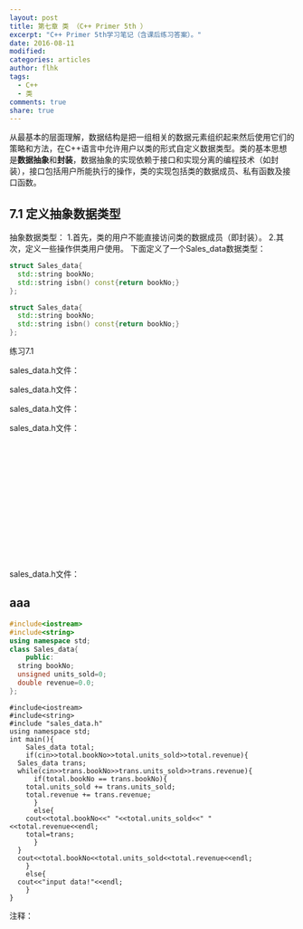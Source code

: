 ```yaml
---
layout: post
title: 第七章 类 （C++ Primer 5th ）
excerpt: "C++ Primer 5th学习笔记（含课后练习答案）。"
date: 2016-08-11
modified:
categories: articles
author: flhk
tags:
  - C++
  - 类
comments: true
share: true
---
```

从最基本的层面理解，数据结构是把一组相关的数据元素组织起来然后使用它们的策略和方法，在C++语言中允许用户以类的形式自定义数据类型。类的基本思想是**数据抽象**和**封装**，数据抽象的实现依赖于接口和实现分离的编程技术（如封装），接口包括用户所能执行的操作，类的实现包括类的数据成员、私有函数及接口函数。

## 7.1 定义抽象数据类型

抽象数据类型：
 1.首先，类的用户不能直接访问类的数据成员（即封装）。
 2.其次，定义一些操作供类用户使用。
下面定义了一个Sales_data数据类型：

```c++
struct Sales_data{
  std::string bookNo;
  std::string isbn() const{return bookNo;}
};
```

```cpp
struct Sales_data{
  std::string bookNo;
  std::string isbn() const{return bookNo;}
};
```

练习7.1 

sales_data.h文件：

sales_data.h文件：


sales_data.h文件：












sales_data.h文件：
<br/><br/><br/><br/><br/><br/><br/><br/><br/><br/><br/><br/><br/><br/><br/>
sales_data.h文件：

<h2>aaa</h2>

```c++
#include<iostream>
#include<string>
using namespace std;
class Sales_data{
    public:
  string bookNo;
  unsigned units_sold=0;
  double revenue=0.0;
};
```

```
#include<iostream>
#include<string>
#include "sales_data.h"
using namespace std;
int main(){
    Sales_data total;
    if(cin>>total.bookNo>>total.units_sold>>total.revenue){
  Sales_data trans;
  while(cin>>trans.bookNo>>trans.units_sold>>trans.revenue){
      if(total.bookNo == trans.bookNo){
    total.units_sold += trans.units_sold;
    total.revenue += trans.revenue;
      }
      else{
    cout<<total.bookNo<<" "<<total.units_sold<<" "<<total.revenue<<endl;
    total=trans;
      }
  } 
  cout<<total.bookNo<<total.units_sold<<total.revenue<<endl;
    }
    else{
  cout<<"input data!"<<endl;
    }    
}
```

注释：

